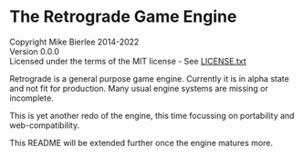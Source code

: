 # The Retrograde Game Engine

Copyright Mike Bierlee 2014-2022  
Version 0.0.0  
Licensed under the terms of the MIT license - See [LICENSE.txt](LICENSE.txt)

Retrograde is a general purpose game engine. Currently it is in alpha state
and not fit for production. Many usual engine systems are missing or incomplete.

This is yet another redo of the engine, this time focussing on portability and web-compatibility.

This README will be extended further once the engine matures more.
